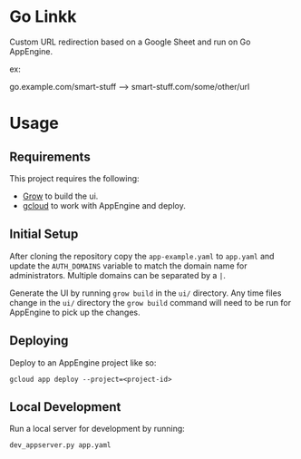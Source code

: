 # Go Linkk

Custom URL redirection based on a Google Sheet and run on Go AppEngine.

ex:

go.example.com/smart-stuff --> smart-stuff.com/some/other/url

# Usage

## Requirements

This project requires the following:

-  [Grow](https://grow.io) to build the ui.
-  [gcloud](https://cloud.google.com/sdk/gcloud/) to work with AppEngine and deploy.

## Initial Setup

After cloning the repository copy the `app-example.yaml` to `app.yaml` and update the `AUTH_DOMAINS` variable to match the domain name for administrators. Multiple domains can be separated by a `|`.

Generate the UI by running `grow build` in the `ui/` directory. Any time files change in the `ui/` directory the `grow build` command will need to be run for AppEngine to pick up the changes.

## Deploying

Deploy to an AppEngine project like so:

    gcloud app deploy --project=<project-id>

## Local Development

Run a local server for development by running:

    dev_appserver.py app.yaml
